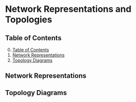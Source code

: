 # Network Representations and Topologies

## Table of Contents

0. [Table of Contents](#table-of-contents)
1. [Network Representations](#network-representations)
2. [Topology Diagrams](#topology-diagrams)

## Network Representations

## Topology Diagrams